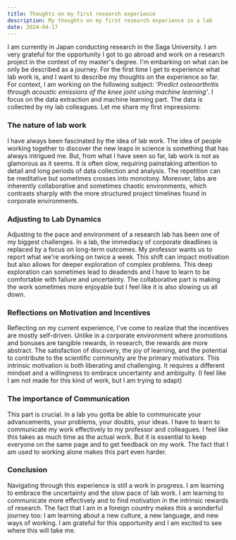 ```yaml
---
title: Thoughts on my first research experience
description: My thoughts on my first research experience in a lab
date: 2024-04-17
---
```


I am currently in Japan conducting research in the Saga University.
I am very grateful for the opportunity I got to go abroad and work on a research project in the context of my master's degree. I'm embarking on what can be only be described as a journey. For the first time I get to experience what lab work is, and I want to describe my thoughts on the experience so far.
For context, I am working on the following subject: _'Predict osteoarthritis through acoustic emissions of the knee joint using machine learning'_. I focus on the data extraction and machine learning part. The data is collected by my lab colleagues.
Let me share my first impressions:

### The nature of lab work

I have always been fascinated by the idea of lab work. The idea of people working together to discover the new leaps in science is something that has always intrigued me. But, from what I have seen so far, lab work is not as glamorous as it seems. It is often slow, requiring painstaking attention to detail and long periods of data collection and analysis. The repetition can be meditative but sometimes crosses into monotony. Moreover, labs are inherently collaborative and sometimes chaotic environments, which contrasts sharply with the more structured project timelines found in corporate environments.

### Adjusting to Lab Dynamics

Adjusting to the pace and environment of a research lab has been one of my biggest challenges. In a lab, the immediacy of corporate deadlines is replaced by a focus on long-term outcomes. My professor wants us to report what we're working on twice a week. This shift can impact motivation but also allows for deeper exploration of complex problems. This deep exploration can sometimes lead to deadends and I have to learn to be comfortable with failure and uncertainty. The collaborative part is making the work sometimes more enjoyable but I feel like it is also slowing us all down.

### Reflections on Motivation and Incentives

Reflecting on my current experience, I've come to realize that the incentives are mostly self-driven. Unlike in a corporate environment where promotions and bonuses are tangible rewards, in research, the rewards are more abstract. The satisfaction of discovery, the joy of learning, and the potential to contribute to the scientific community are the primary motivators. This intrinsic motivation is both liberating and challenging. It requires a different mindset and a willingness to embrace uncertainty and ambiguity. (I feel like I am not made for this kind of work, but I am trying to adapt)

### The importance of Communication

This part is crucial. In a lab you gotta be able to communicate your advancements, your problems, your doubts, your ideas. I have to learn to communicate my work effectively to my professor and colleagues. I feel like this takes as much time as the actual work. But it is essential to keep everyone on the same page and to get feedback on my work. The fact that I am used to working alone makes this part even harder.

### Conclusion

Navigating through this experience is still a work in progress. I am learning to embrace the uncertainty and the slow pace of lab work. I am learning to communicate more effectively and to find motivation in the intrinsic rewards of research. The fact that I am in a foreign country makes this a wonderful journey too: I am learning about a new culture, a new language, and new ways of working. I am grateful for this opportunity and I am excited to see where this will take me.
